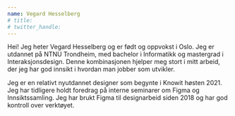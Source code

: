 ```yaml
---
name: Vegard Hesselberg
# title: 
# twitter_handle: 
---
```

Hei! Jeg heter Vegard Hesselberg og er født og oppvokst i Oslo. Jeg er utdannet på NTNU Trondheim, med bachelor i Informatikk og mastergrad i Interaksjonsdesign. Denne kombinasjonen hjelper meg stort i mitt arbeid, der jeg har god innsikt i hvordan man jobber som utvikler. 

Jeg er en relativt nyutdannet designer som begynte i Knowit høsten 2021. Jeg har tidligere holdt foredrag på interne seminarer om Figma og Innsiktssamling. Jeg har brukt Figma til designarbeid siden 2018 og har god kontroll over verktøyet.

